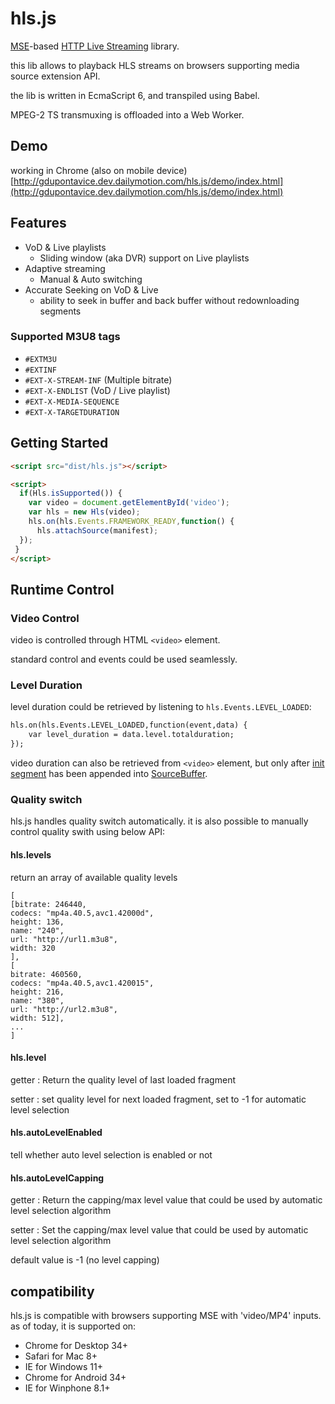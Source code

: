 # hls.js
[MSE](http://w3c.github.io/media-source/)-based [HTTP Live Streaming](http://en.wikipedia.org/wiki/HTTP_Live_Streaming) library.

this lib allows to playback HLS streams on browsers supporting media source extension API.
 
the lib is written in EcmaScript 6, and transpiled using Babel.

MPEG-2 TS transmuxing is offloaded into a Web Worker.

## Demo
working in Chrome (also on mobile device)
[http://gdupontavice.dev.dailymotion.com/hls.js/demo/index.html](http://gdupontavice.dev.dailymotion.com/hls.js/demo/index.html)

## Features

  - VoD & Live playlists
    - Sliding window (aka DVR) support on Live playlists
  - Adaptive streaming
    - Manual & Auto switching
  - Accurate Seeking  on VoD & Live
    - ability to seek in buffer and back buffer without redownloading segments

### Supported M3U8 tags

  - `#EXTM3U`
  - `#EXTINF`
  - `#EXT-X-STREAM-INF` (Multiple bitrate)
  - `#EXT-X-ENDLIST` (VoD / Live playlist)
  - `#EXT-X-MEDIA-SEQUENCE`
  - `#EXT-X-TARGETDURATION`

## Getting Started

```html
<script src="dist/hls.js"></script>

<script>
  if(Hls.isSupported()) {
    var video = document.getElementById('video');
    var hls = new Hls(video);
    hls.on(hls.Events.FRAMEWORK_READY,function() {
      hls.attachSource(manifest);
  });
 }
</script>
```




## Runtime Control

### Video Control

video is controlled through HTML ```<video>``` element.

standard control and events could be used seamlessly.

### Level Duration

level duration could be retrieved by listening to ```hls.Events.LEVEL_LOADED```:

```html
hls.on(hls.Events.LEVEL_LOADED,function(event,data) {
	var level_duration = data.level.totalduration;
});
```

video duration can also be retrieved from ```<video>``` element, but only after [init segment](http://w3c.github.io/media-source/#init-segment) has been appended into [SourceBuffer](http://w3c.github.io/media-source/#sourcebuffer).

### Quality switch

hls.js handles quality switch automatically.
it is also possible to manually control quality swith using below API:

#### hls.levels
return an array of available quality levels

```
[
[bitrate: 246440,
codecs: "mp4a.40.5,avc1.42000d",
height: 136,
name: "240",
url: "http://url1.m3u8",
width: 320
],
[
bitrate: 460560,
codecs: "mp4a.40.5,avc1.420015",
height: 216,
name: "380",
url: "http://url2.m3u8",
width: 512],
...
]
```

#### hls.level
getter : Return the quality level of last loaded fragment

setter : set quality level for next loaded fragment, set to -1 for automatic level selection

#### hls.autoLevelEnabled

tell whether auto level selection is enabled or not

#### hls.autoLevelCapping
getter : Return the capping/max level value that could be used by automatic level selection algorithm

setter : Set the capping/max level value that could be used by automatic level selection algorithm

default value is -1 (no level capping)

## compatibility
 hls.js is compatible with browsers supporting MSE with 'video/MP4' inputs.
as of today, it is supported on:

 * Chrome for Desktop 34+
 * Safari for Mac 8+
 * IE for Windows 11+
 * Chrome for Android 34+
 * IE for Winphone 8.1+
